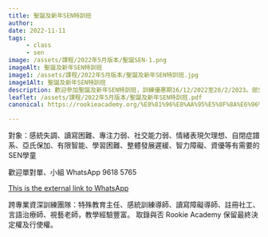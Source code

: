 ```yaml
---
title: 聖誕及新年SEN特訓班
author:
date: 2022-11-11
tags: 
     - class
     - sen
image: /assets/課程/2022年5月版本/聖誕SEN-1.png
imageAlt: 聖誕及新年SEN特訓班
image1: /assets/課程/2022年5月版本/聖誕及新年SEN特訓班.jpg
image1Alt: 聖誕及新年SEN特訓班
description: 歡迎參加聖誕及新年SEN特訓班，訓練優惠期16/12/2022至28/2/2023。部分時間已滿、越早報名，越可留位，謝謝。
leaflet: /assets/課程/2022年5月版本/聖誕及新年SEN特訓班.pdf
canonical: https://rookieacademy.org/%E8%81%96%E8%AA%95%E5%8F%8A%E6%96%B0%E5%B9%B4SEN%E7%89%B9%E8%A8%93%E7%8F%AD/

---
```


對象：感統失調、讀寫困難、專注力弱、社交能力弱、情緒表現欠理想、自閉症譜系、亞氏保加、有限智能、學習困難、整體發展遲緩、智力障礙、資優等有需要的SEN學童

歡迎單對單、小組
WhatsApp 9618 5765

[This is the external link to WhatsApp](https://wa.me/85296185765)

跨專業資深訓練團隊：特殊教育主任、感統訓練導師、讀寫障礙導師、註冊社工、言語治療師、視藝老師，教學經驗豐富。
取錄與否 Rookie Academy 保留最終決定權及行使權。